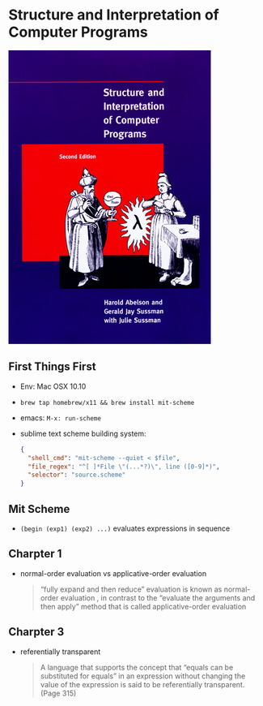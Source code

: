 # Structure and Interpretation of Computer Programs

![](./cover.jpg)

## First Things First

- Env: Mac OSX 10.10

- `brew tap homebrew/x11 && brew install mit-scheme`

- emacs: `M-x: run-scheme`

- sublime text scheme building system:

  ``` json
  {
    "shell_cmd": "mit-scheme --quiet < $file",
    "file_regex": "^[ ]*File \"(...*?)\", line ([0-9]*)",
    "selector": "source.scheme"
  }
  ```

## Mit Scheme

- `(begin (exp1) (exp2) ...)` evaluates expressions in sequence

## Charpter 1

- normal-order evaluation vs applicative-order evaluation

  > “fully expand and then reduce” evaluation is known as normal-order evaluation , in contrast to the “evaluate the arguments and then apply” method that is called applicative-order evaluation

## Charpter 3

- referentially transparent

  > A language that supports the concept that “equals can be substituted for equals” in an expression without changing the value of the expression is said to be referentially transparent. (Page 315)
